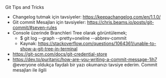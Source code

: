 Git Tips and Tricks

- Changelog tutmak için tavsiyeler: https://keepachangelog.com/en/1.1.0/
- Git commit Mesajları için tavsiyeler:  https://chris.beams.io/posts/git-commit/#seven-rules
- Console üzerinde Branchleri Tree olarak görüntülemek;
  - $ git log --graph --pretty=oneline --abbrev-commit 
  - Kaynak: https://stackoverflow.com/questions/1064361/unable-to-show-a-git-tree-in-terminal
- https://git-scm.com/docs/git-credential-store
- https://dev.to/puritanic/how-are-you-writing-a-commit-message-1ih7 @everyone oldukça faydalı bir yazı okumanızı tavsiye ederim. Commit mesajları ile ilgili